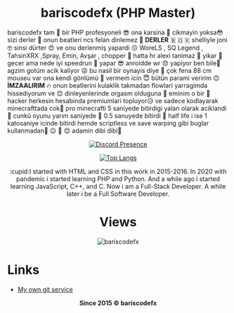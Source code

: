 <h1 align="center"><strong>bariscodefx (PHP Master)</strong></h1>

bariscodefx tam 🥰 bir PHP profesyoneli 😎  ona karsina 🧐  cikmayin yoksa😳  sizi derler 🥵  onun beatleri ncs felan dinlemez 💯  **DERLER** 🇧 🇴 🇰  shelliyle joni 🤓 sinsi dürter 😍  ve onu derlenmiş yapardi 😗 WoreLS , SQ Legend , TahsinXRX ,Spray, Emin, Avşar , chopper 🤣  hatta hr alexi tanimaz 🤪  yikar 🥲  gecer ama nede iyi speedrun 🥶  yapar 😎  anroidde wr 😞  yapiyor ben bile🤩  agzim gotüm acik kaliyor 😜  bu nasil bir oynayis diye 🤨  çok fena 88 cm mouseu var ona kendi gönlümü 🍑  vermem icin 😇  bütün parami veririm 🙃  **İMZAALIRIM** 🔥  onun beatlerini kulaklik takmadan flowlari yarragimda hissediyorum ve 😊  dinleyenlerinde orgasm olduguna 🥳  eminim  o bir 🖕  hacker herkesin hesabinda premiumlari topluyor😥  ve sadece kodlayarak minecrafttada cok😤 pro minecrafti 5 saniyede bitirdigi yalan olarak aciklandi🥒  cunkü oyunu yarım saniyede 🔄 0.5 sanuyede bitirdi 🥺 half life i ise 1 katosaniye icinde bitirdi hemde scriptless ve save warping gibi buglar kullanmadan🥳 😉 💩 😊 adamin dibi dibi🥰

<div align="center">

[![Discord Presence](https://lanyard-profile-readme.vercel.app/api/793431383506681866)](https://discord.com/users/793431383506681866)
  
[![Top Langs](https://github-readme-stats.vercel.app/api/top-langs/?username=bariscodefxy&theme=dark&layout=compact)](https://github.com/bariscodefxy)

</div>

<p align="center">:cupid:I started with HTML and CSS in this work in 2015-2016. In 2020 with pandemic i started learning PHP and Python. And a while ago i started learning JavaScript, C++, and C. Now i am a Full-Stack Developer. A while later i be a Full Software Developer.</p>

<div align="center">
  
  <h1>Views</h1>

<img src="https://count.getloli.com/get/@bariscodefy?theme=rule34" alt="bariscodefx" />

</div>

<h1>Links</h1>

* <a href="https://git.bariscodefx.tk" target="_blank">My own git service</a>

<p align="center"><strong>Since 2015 © bariscodefx</strong></p>
